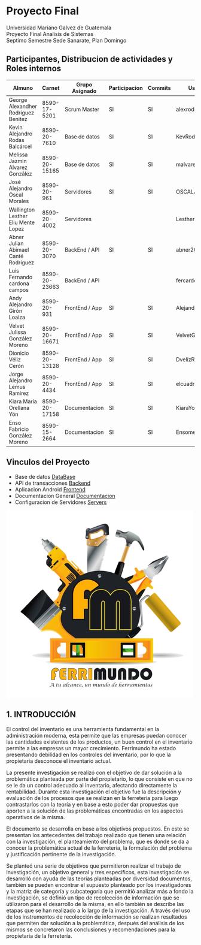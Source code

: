 # Proyecto Final
Universidad Mariano Galvez de Guatemala <br>
Proyecto Final Analisis de Sistemas <br>
Septimo Semestre Sede Sanarate, Plan Domingo

## Participantes, Distribucion de actividades y Roles internos
| Almuno                               | Carnet        | Grupo Asignado | Participacion | Commits | User Git         | Rol         |
| ------------------------------------ | ------------- | -------------- | ------------- | ------- | -----------------| ----------- |
| George Alexandher Rodriguez Benitez  | 8590-17-5201  | Scrum Master   | SI            | SI      | alexrodben       | Scrum Mster |
| Kevin Alejandro Rodas Balcárcel      | 8590-20-7610  | Base de datos  | SI            | SI      | KevRodas         | Jefe Grupo  |
| Melissa Jazmin Alvarez González      | 8590-20-15165 | Base de datos  | SI            | SI      | malvarez12       |             |
| José Alejandro Oscal Morales         | 8590-20-961   | Servidores     | SI            | SI      | OSCALJOSE        | Jefe Grupo  |
| Wallington Lesther Eliu Mente Lopez  | 8590-20-4002  | Servidores     |               |         | LestherHD        |             | 
| Abner Julian Abimael Canté Rodríguez | 8590-20-3070  | BackEnd / API  | SI            | SI      | abner202         | Jefe Grupo  |
| Luis Fernando cardona campos         | 8590-20-23663 | BackEnd / API  |               |         | fercardona18     |             |
| Andy Alejandro Girón Loaiza          | 8590-20-931   | FrontEnd / App | SI            | SI      | AlejandroGLT     | Jefe Grupo  |
| Velvet Julissa González Moreno       | 8590-20-16671 | FrontEnd / App | SI            | SI      | VelvetGonzalez25 |             |
| Dionicio Véliz Cerón                 | 8590-20-13128 | FrontEnd / App | SI            | SI      | DvelizRYHD       |             |
| Jorge Alejandro Lemus Ramirez        | 8590-20-4434  | FrontEnd / App | SI            | SI      | elcuadradox2     |             |
| Kiara María Orellana Yón             | 8590-20-17158 | Documentacion  | SI            | SI      | KiaraYon         | Jefe Grupo  |
| Enso Fabricio González Moreno        | 8590-15-2664  | Documentacion  | SI            | SI      | Ensomen04        |             | 

## Vinculos del Proyecto
* Base de datos [DataBase](./DataBase)
* API de transacciones [Backend](./Backend)
* Aplicacion Android [Frontend](./Frontend)
* Documentacion General [Documentacion](./Documentacion)
* Configuracion de Servidores [Servers](./Servers)

![Logo de mi proyecto](/Documentation/logo/logo.png)

## 1. INTRODUCCIÓN
El control del inventario es una herramienta fundamental en la administración moderna, esta permite que las empresas puedan conocer las cantidades existentes de los productos, un buen control en el inventario permite a las empresas un mayor crecimiento. Ferrimundo ha estado presentando debilidad en los controles del inventario, por lo que la propietaria desconoce el inventario actual. 

La presente investigación se realizó con el objetivo de dar solución a la problemática planteada por parte del propietario, lo que consiste en que no se le da un control adecuado al inventario, afectando directamente la rentabilidad. Durante esta investigación el objetivo fue la descripción y evaluación de los procesos que se realizan en la ferretería para luego contrastarlos con la teoría y en base a esto poder dar propuestas que aporten a la solución de las problemáticas encontradas en los aspectos operativos de la misma. 

El documento se desarrolla en base a los objetivos propuestos. En este se presentan los antecedentes del trabajo realizado que tienen una relación con la investigación, el planteamiento del problema, que es donde se da a conocer la problemática actual de la ferretería, la formulación del problema y justificación pertinente de la investigación.

 Se planteó una serie de objetivos que permitieron realizar el trabajo de investigación, un objetivo general y tres específicos, esta investigación se desarrolló con ayuda de las teorías planteadas por diversidad documentos, también se pueden encontrar el supuesto planteado por los investigadores y la matriz de categoría y subcategoría que permitió analizar más a fondo la investigación, se definió un tipo de recolección de información que se utilizaron para el desarrollo de la misma, en ello también se describe las etapas que se han realizado a lo largo de la investigación. A través del uso de los instrumentos de recolección de información se realizan resultados que permiten dar solución a la problemática, después del análisis de los mismos se concretaron las conclusiones y recomendaciones para la propietaria de la ferretería. 
